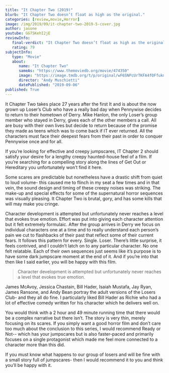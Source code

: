 ```yaml
---
title: "It Chapter Two (2019)"
blurb: "It Chapter Two doesn’t float as high as the original."
categories: [review,movie,Horror]
image: /img/2019/09/it-chapter-two-2019-5-cover.jpg
author: jasone
youtube: GG75KehI2jE
reviewInfo:
   final-verdict: "It Chapter Two doesn’t float as high as the original."
   rating: 79
subjectInfo:
   type: "Movie"
   about:
      name: "It Chapter Two"
      sameAs: "https://www.themoviedb.org/movie/474350"
      image: "https://image.tmdb.org/t/p/original/wF6SNPcUrTKFA4fOFfukm7zQ3ob.jpg"
      director: "Andy Muschietti"
      datePublished: "2019-09-06"
published: True
---
```

It Chapter Two takes place 27 years after the first It and is about the now grown up Loser’s Club who have a really bad day when Pennywise decides to return to their hometown of Derry. Mike Hanlon, the only Loser’s group member who stayed in Derry, gives each of the other members a call. All are busy with their own lives but decide to return because of the promise they made as teens which was to come back if IT ever returned. All the characters must face their deepest fears from their past in order to conquer Pennywise once and for all.

If you’re looking for effective and creepy jumpscares, IT Chapter 2 should satisfy your desire for a lengthy creepy haunted-house feel of a film. If you’re searching for a compelling story along the lines of Get Out or Hereditary you unfortunately won’t find it here.

Some scares are predictable but nonetheless have a drastic shift from quiet to loud volume- this caused me to flinch in my seat a few times and in that vein, the sound design and timing of these creepy noises was striking. The make-up and special effects for some of the supernatural horror sequences was visually pleasing. It Chapter Two is brutal, gory, and has some kills that will may make you cringe.

Character development is attempted but unfortunately never reaches a level that evokes true emotion. Effort was put into giving each character attention but it felt extremely formulaic. After the group arrives in Derry we focus on individual characters one at a time and to really understand each person’s pain we cut to flashbacks of their past that reflect some of their current fears. It follows this pattern for every. Single. Loser. There’s little surprise, it feels contrived, and I couldn’t latch on to any particular character. No one felt relatable. Each of their own sequences just seems like it’s purpose is to have some dark jumpscare moment at the end of it. And if you’re into that then like I said earlier, you will be happy with this film.

> Character development is attempted but unfortunately never reaches a level that evokes true emotion.

James McAvoy, Jessica Chastain, Bill Hader, Isaiah Mustafa, Jay Ryan, James Ransone, and Andy Bean portray the adult versions of the Losers Club- and they all do fine. I particularly liked Bill Hader as Richie who had a lot of effective comedy written for his character which he delivers well on.

You would think with a 2 hour and 49 minute running time that there would be a complex narrative but there isn’t. The story is very thin, merely focusing on its scares.
If you simply want a good horror film and don’t care too much about the conclusion to this series, I would recommend Ready or Not-- which has your jumpscares but is also faster-paced and primarily focuses on a single protagonist which made me feel more connected to a character more than this did.

If you must know what happens to our group of losers and will be fine with a small story full of jumpscares- then I would recommend it to you and think you’ll be happy with it. 


